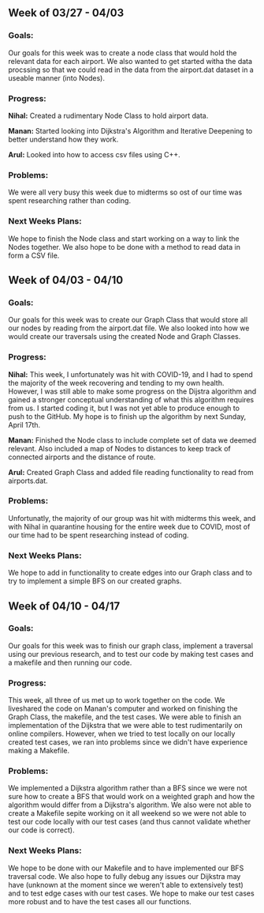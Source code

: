 ## Week of 03/27 - 04/03
### Goals: 
Our goals for this week was to create a node class that would hold the relevant data for each airport. We also wanted to get started witha the data procssing so that we could read in the data from the airport.dat dataset in a useable manner (into Nodes).

### Progress:

**Nihal:** Created a rudimentary Node Class to hold airport data.

**Manan:** Started looking into Dijkstra's Algorithm and Iterative Deepening to better understand how they work.

**Arul:** Looked into how to access csv files using C++.

### Problems: 
We were all very busy this week due to midterms so ost of our time was spent researching rather than coding.

### Next Weeks Plans:
We hope to finish the Node class and start working on a way to link the Nodes together. We also hope to be done with a method to read data in form a CSV file.


## Week of 04/03 - 04/10

### Goals: 
Our goals for this week was to create our Graph Class that would store all our nodes by reading from the airport.dat file. We also looked into how we would create our traversals using the created Node and Graph Classes.

### Progress:

**Nihal:** This week, I unfortunately was hit with COVID-19, and I had to spend the majority of the week recovering and tending to my own health. However, I was still able to make some progress on the Dijstra algorithm and gained a stronger conceptual understanding of what this algorithm requires from us. I started coding it, but I was not yet able to produce enough to push to the GitHub. My hope is to finish up the algorithm by next Sunday, April 17th.

**Manan:** Finished the Node class to include complete set of data we deemed relevant. Also included a map of Nodes to distances to keep track of connected airports and the distance of route.

**Arul:** Created Graph Class and added file reading functionality to read from airports.dat.

### Problems: 
Unfortunatly, the majority of our group was hit with midterms this week, and with Nihal in quarantine housing for the entire week due to COVID, most of our time had to be spent researching instead of coding.
### Next Weeks Plans:
We hope to add in functionality to create edges into our Graph class and to try to implement a simple BFS on our created graphs.

## Week of 04/10 - 04/17
### Goals: 
Our goals for this week was to finish our graph class, implement a traversal using our previous research, and to test our code by making test cases and a makefile and then running our code.

### Progress:

This week, all three of us met up to work together on the code. We liveshared the code on Manan's computer and worked on finishing the Graph Class, the makefile, and the test cases. We were able to finish an implementation of the Dijkstra that we were able to test rudimentarily on online compilers. However, when we tried to test locally on our locally created test cases, we ran into problems since we didn't have experience making a Makefile.

### Problems: 
We implemented a Dijkstra algorithm rather than a BFS since we were not sure how to create a BFS that would work on a weighted graph and how the algorithm would differ from a Dijkstra's algorithm. We also were not able to create a Makefile sepite working on it all weekend so we were not able to test our code locally with our test cases (and thus cannot validate whether our code is correct).

### Next Weeks Plans:
We hope to be done with our Makefile and to have implemented our BFS traversal code. We also hope to fully debug any issues our Dijkstra may have (unknown at the moment since we weren't able to extensively test) and to test edge cases with our test cases. We hope to make our test cases more robust and to have the test cases all our functions.

